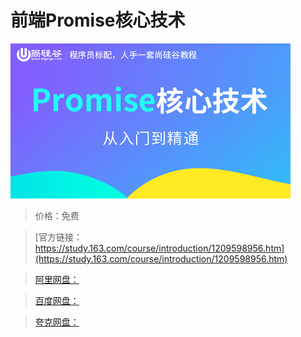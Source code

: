 # 前端Promise核心技术

![img](../../../assets/study163/free/e995bf2cd75a4e3589e121a651bc0d2c.jpg)

> 价格：免费

> [官方链接：https://study.163.com/course/introduction/1209598956.htm](https://study.163.com/course/introduction/1209598956.htm)

> [阿里网盘：]()

> [百度网盘：]()

> [夸克网盘：]()
